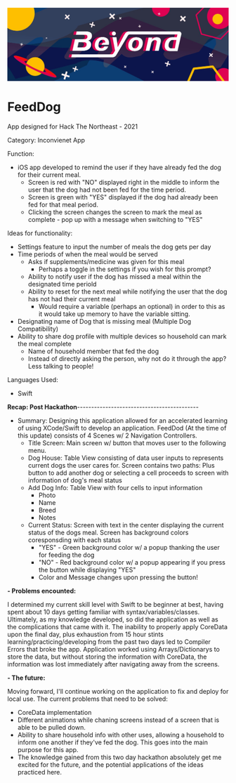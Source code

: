 ![Hacking the Northeast Beyond - 2021](https://raw.githubusercontent.com/gojilikeog/DogFed/main/1604363361327.jpeg)

# FeedDog
App designed for Hack The Northeast - 2021

Category: Inconvienet App

Function:
- iOS app developed to remind the user if they have already fed the dog for their current meal.
  - Screen is red with "NO" displayed right in the middle to inform the user that the dog had not been fed for the time period.
  - Screen is green with "YES" displayed if the dog had already been fed for that meal period.
  - Clicking the screen changes the screen to mark the meal as complete - pop up with a message when switching to "YES"
 
 Ideas for functionality:
 - Settings feature to input the number of meals the dog gets per day
  - Time periods of when the meal would be served
    - Asks if supplements/medicine was given for this meal
      - Perhaps a toggle in the settings if you wish for this prompt?
    - Ability to notify user if the dog has missed a meal within the designated time periold
    - Ability to reset for the next meal while notifying the user that the dog has not had their current meal
      - Would require a variable (perhaps an optional) in order to this as it would take up memory to have the variable sitting.
 - Designating name of Dog that is missing meal (Multiple Dog Compatibility)
 - Ability to share dog profile with multiple devices so household can mark the meal complete
   - Name of household member that fed the dog
   - Instead of directly asking the person, why not do it through the app? Less talking to people!

Languages Used:
- Swift

**Recap: Post Hackathon**-------------------------------------------

- Summary: 
Designing this application allowed for an accelerated learning of using XCode/Swift to develop an application. FeedDod (At the time of this update) consists of 4 Scenes w/ 2 Navigation Controllers.
    - Title Screen: Main screen w/ button that moves user to the following menu.
    - Dog House: Table View consisting of data user inputs to represents current dogs the user cares for. Screen contains two paths: Plus button to add another dog or selecting a cell proceeds to screen with information of dog's meal status
    - Add Dog Info: Table View with four cells to input information
      - Photo
      - Name
      - Breed
      - Notes
   - Current Status: Screen with text in the center displaying the current status of the dogs meal. Screen has background colors coresponsding with each status
     - "YES" - Green background color w/ a popup thanking the user for feeding the dog
     - "NO" - Red background color w/ a popup appearing if you press the button while displaying "YES"
     - Color and Message changes upon pressing the button!
          
**- Problems encounted:**

I determined my current skill level with Swift to be beginner at best, having spent about 10 days getting familiar with syntax/variables/classes. Ultimately, as my knowledge developed, so did the application as well as the complications that came with it. The inability to properly apply CoreData upon the final day, plus exhaustion from 15 hour stints learning/practicing/developing from the past two days led to Compiler Errors that broke the app. Application worked using Arrays/Dictionarys to store the data, but without storing the information with CoreData, the information was lost immediately after navigating away from the screens.

**- The future:**

Moving forward, I'll continue working on the application to fix and deploy for local use. The current problems that need to be solved:
  - CoreData implementation
  - Different animations while chaning screens instead of a screen that is able to be pulled down.
  - Ability to share household info with other uses, allowing a household to inform one another if they've fed the dog. This goes into the main purpose for this app.
  - The knowledge gained from this two day hackathon absolutely get me excited for the future, and the potential applications of the ideas practiced here.
